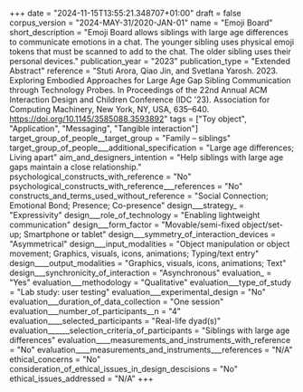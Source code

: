 +++
date = "2024-11-15T13:55:21.348707+01:00"
draft = false
corpus_version = "2024-MAY-31/2020-JAN-01"
name = "Emoji Board"
short_description = "Emoji Board allows siblings with large age differences to communicate emotions in a chat. The younger sibling uses physical emoji tokens that must be scanned to add to the chat. The older sibling uses their personal devices."
publication_year = "2023"
publication_type = "Extended Abstract"
reference = "Stuti Arora, Qiao Jin, and Svetlana Yarosh. 2023. Exploring Embodied Approaches for Large Age Gap Sibling Communication through Technology Probes. In Proceedings of the 22nd Annual ACM Interaction Design and Children Conference (IDC '23). Association for Computing Machinery, New York, NY, USA, 635–640. https://doi.org/10.1145/3585088.3593892"
tags = ["Toy object", "Application", "Messaging", "Tangible interaction"]
target_group_of_people__target_group = "Family – siblings"
target_group_of_people___additional_specification = "Large age differences; Living apart"
aim_and_designers_intention = "Help siblings with large age gaps maintain a close relationship."
psychological_constructs_with_reference = "No"
psychological_constructs_with_reference___references = "No"
constructs_and_terms_used_without_reference = "Social Connection; Emotional Bond; Presence; Co-presence"
design___strategy_ = "Expressivity"
design___role_of_technology = "Enabling lightweight communication"
design___form_factor = "Movable/semi-fixed object/set-up; Smartphone or tablet"
design___symmetry_of_interaction_devices = "Asymmetrical"
design___input_modalities = "Object manipulation or object movement; Graphics, visuals, icons, animations; Typing/text entry"
design____output_modalities = "Graphics, visuals, icons, animations; Text"
design___synchronicity_of_interaction = "Asynchronous"
evaluation_ = "Yes"
evaluation___methodology = "Qualitative"
evaluation___type_of_study = "Lab study: user testing"
evaluation___experimental_design = "No"
evaluation___duration_of_data_collection = "One session"
evaluation___number_of_participants__n = "4"
evaluation____selected_participants = "Real-life dyad(s)"
evaluation______selection_criteria_of_participants = "Siblings with large age differences"
evaluation____measurements_and_instruments_with_reference = "No"
evaluation____measurements_and_instruments___references = "N/A"
ethical_concerns = "No"
consideration_of_ethical_issues_in_design_descisions = "No"
ethical_issues_addressed = "N/A"
+++
